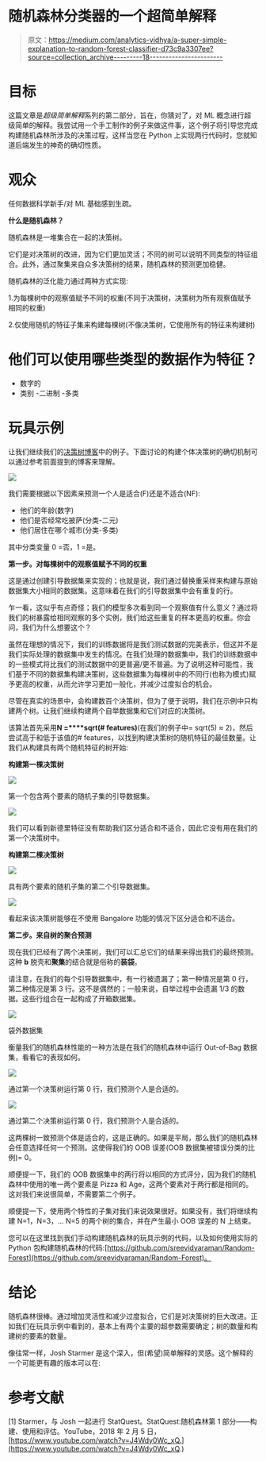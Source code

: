 # 随机森林分类器的一个超简单解释

> 原文：<https://medium.com/analytics-vidhya/a-super-simple-explanation-to-random-forest-classifier-d73c9a3307ee?source=collection_archive---------18----------------------->

# **目标**

这篇文章是*超级简单解释*系列的第二部分，旨在，你猜对了，对 ML 概念进行超级简单的解释。我尝试用一个手工制作的例子来做这件事，这个例子将引导您完成构建随机森林所涉及的决策过程，这样当您在 Python 上实现两行代码时，您就知道后端发生的神奇的确切性质。

# **观众**

任何数据科学新手/对 ML 基础感到生疏。

**什么是随机森林？**

随机森林是一堆集合在一起的决策树。

它们是对决策树的改进，因为它们更加灵活；不同的树可以说明不同类型的特征组合。此外，通过聚集来自众多决策树的结果，随机森林的预测更加稳健。

随机森林的泛化能力通过两种方式实现:

1.为每棵树中的观察值赋予不同的权重(不同于决策树，决策树为所有观察值赋予相同的权重)

2.仅使用随机的特征子集来构建每棵树(不像决策树，它使用所有的特征来构建树)

# **他们可以使用哪些类型的数据作为特征？**

*   数字的
*   类别
    -二进制
    -多类

# **玩具示例**

让我们继续我们的[决策树博客](https://lnkd.in/g8kyvcU)中的例子。下面讨论的构建个体决策树的确切机制可以通过参考前面提到的博客来理解。

![](img/588820f06ce9bbea9428394268479516.png)

我们需要根据以下因素来预测一个人是适合(F)还是不适合(NF):

*   他们的年龄(数字)
*   他们是否经常吃披萨(分类-二元)
*   他们居住在哪个城市(分类-多类)

其中分类变量 0 =否，1 =是。

**第一步。对每棵树中的观察值赋予不同的权重**

这是通过创建引导数据集来实现的；也就是说，我们通过替换重采样来构建与原始数据集大小相同的数据集。这意味着在我们的引导数据集中会有重复的行。

乍一看，这似乎有点奇怪；我们的模型多次看到同一个观察值有什么意义？通过将我们的树暴露给相同观察的多个实例，我们给这些重复的样本更高的权重。你会问，我们为什么想要这个？

虽然在理想的情况下，我们的训练数据将是我们测试数据的完美表示，但这并不是我们实际处理的数据集中发生的情况。在我们处理的数据集中，我们的训练数据中的一些模式将比我们的测试数据中的更普遍/更不普遍。为了说明这种可能性，我们基于不同的数据集构建决策树，这些数据集为每棵树中的不同行(也称为模式)赋予更高的权重，从而允许学习更加一般化，并减少过度拟合的机会。

尽管在真实的场景中，会构建数百个决策树，但为了便于说明，我们在示例中只构建两个树。让我们继续构建两个自举数据集和它们对应的决策树。

该算法首先采用**N =****sqrt(# features)**(在我们的例子中= sqrt(5) ≈ 2)，然后尝试高于和低于该值的# features，以找到构建决策树的随机特征的最佳数量。让我们从构建具有两个随机特征的树开始:

**构建第一棵决策树**

![](img/b2b4447acf638686cef90e83c8d82950.png)

第一个包含两个要素的随机子集的引导数据集。

![](img/145bb38c5627bd283952b78e262e989e.png)

我们可以看到新德里特征没有帮助我们区分适合和不适合，因此它没有用在我们的第一个决策树中。

**构建第二棵决策树**

![](img/8c7313b2cf5a105ef73bf01da5d35994.png)

具有两个要素的随机子集的第二个引导数据集。

![](img/a1a519d1d1df9b79f471416d33e048af.png)

看起来该决策树能够在不使用 Bangalore 功能的情况下区分适合和不适合。

**第二步。来自树的聚合预测**

现在我们已经有了两个决策树，我们可以汇总它们的结果来得出我们的最终预测。这种 **b** 脱壳和**聚集**的结合就是俗称的**装袋**。

请注意，在我们的每个引导数据集中，有一行被遗漏了；第一种情况是第 0 行，第二种情况是第 3 行。这不是偶然的；一般来说，自举过程中会遗漏 1/3 的数据。这些行组合在一起构成了开箱数据集。

![](img/de446efe01d184f2a48342aac358f671.png)

袋外数据集

衡量我们的随机森林性能的一种方法是在我们的随机森林中运行 Out-of-Bag 数据集，看看它的表现如何。

![](img/b581613295cedbece4c8d1f647c17599.png)

通过第一个决策树运行第 0 行，我们预测个人是合适的。

![](img/407ccf4991cec8271a119f53f51b89f3.png)

通过第二个决策树运行第 0 行，我们预测个人是合适的。

这两棵树一致预测个体是适合的，这是正确的。如果是平局，那么我们的随机森林会任意选择任何一个预测。这使得我们的 OOB 误差(OOB 数据集被错误分类的比例)= 0。

顺便提一下，我们的 OOB 数据集中的两行将以相同的方式评分，因为我们的随机森林中使用的唯一两个要素是 Pizza 和 Age，这两个要素对于两行都是相同的。这对我们来说很简单，不需要第二个例子。

顺便提一下，使用两个特性的子集对我们来说效果很好。如果没有，我们将继续构建 N=1，N=3，… N=5 的两个树的集合，并在产生最小 OOB 误差的 N 上结束。

您可以在这里找到我们手动构建随机森林的玩具示例的代码，以及如何使用实际的 Python 包构建随机森林的代码:[https://github.com/sreevidyaraman/Random-Forest](https://github.com/sreevidyaraman/Random-Forest)。

# **结论**

随机森林很棒。通过增加灵活性和减少过度拟合，它们是对决策树的巨大改进。正如我们在玩具示例中看到的，基本上有两个主要的超参数需要确定；树的数量和构建树的要素的数量。

像往常一样，Josh Starmer 是这个深入，但(希望)简单解释的灵感。这个解释的一个可能更有趣的版本可以在:

# **参考文献**

[1] Starmer，与 Josh 一起进行 StatQuest。StatQuest:随机森林第 1 部分——构建、使用和评估。YouTube，2018 年 2 月 5 日，[https://www.youtube.com/watch?v=J4Wdy0Wc_xQ.](https://www.youtube.com/watch?v=J4Wdy0Wc_xQ.)